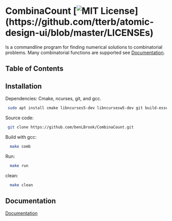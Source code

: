# CombinaCount [![MIT License](https://img.shields.io/apm/l/atomic-design-ui.svg?)](https://github.com/tterb/atomic-design-ui/blob/master/LICENSEs)
Is a commandline program for finding numerical solutions to combinatorial problems. Many combinatorial functions are supported see [Documentation](#Documentation).

Table of Contents
-----------------


## Installation
Dependencies: Cmake, ncurses, git, and gcc.
 ```bash
  sudo apt install cmake libncurses5-dev libncursesw5-dev git build-essential
  ```
Source code:
 ```bash
  git clone https://github.com/benLBrook/CombinaCount.git
  ```
Build with gcc:
```bash
  make comb
  ```
Run:
```bash
  make run
  ```
clean:
```bash
  make clean
  ```
## Documentation

[Documentation](https://linktodocumentation)

